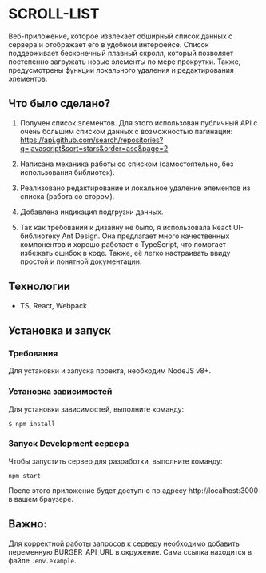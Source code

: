 # SCROLL-LIST
Веб-приложение, которое извлекает обширный список данных с сервера и отображает его в удобном интерфейсе. Список поддерживает бесконечный плавный скролл, который позволяет постепенно загружать новые элементы по мере прокрутки. Также, предусмотрены функции локального удаления и редактирования элементов.


## Что было сделано?
1. Получен список элементов. Для этого использован публичный АРI с очень большим списком данных с возможностью пагинации: https://api.github.com/search/repositories?q=javascript&sort=stars&order=asc&page=2

2. Написана механика работы со списком (самостоятельно, без использования библиотек).
3. Реализовано редактирование и локальное удаление элементов из списка (работа со стором).
3. Добавлена индикация подгрузки данных.
4. Так как требований к дизайну не было, я использовала React UI-библиотеку Ant Design. Она предлагает много качественных компонентов и хорошо работает с TypeScript, что помогает избежать ошибок в коде. Также, её легко настраивать ввиду простой и понятной документации.

## Технологии
* TS, React, Webpack

## Установка и запуск
### Требования
Для установки и запуска проекта, необходим NodeJS v8+.

### Установка зависимостей
Для установки зависимостей, выполните команду:
```
$ npm install
```
### Запуск Development сервера
Чтобы запустить сервер для разработки, выполните команду:
```
npm start
```
После этого приложение будет доступно по адресу http://localhost:3000 в вашем браузере.

## Важно:
Для корректной работы запросов к серверу необходимо добавить переменную BURGER_API_URL в окружение. Сама ссылка находится в файле `.env.example`.

